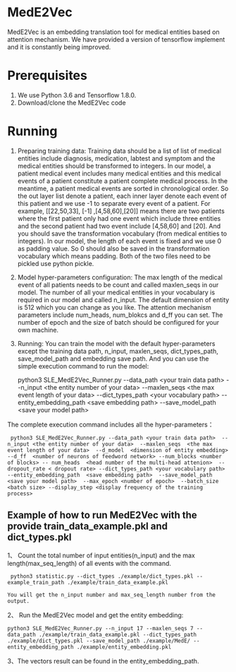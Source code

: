 # MedE2Vec
MedE2Vec is an embedding translation tool for medical entities based on attention mechanism. We have provided a version of tensorflow implement and it is constantly being improved.

# Prerequisites
1.	We use Python 3.6 and Tensorflow 1.8.0. 
2.	Download/clone the MedE2Vec code


# Running
1.	Preparing training data:
  Training data should be a list of list of medical entities include diagnosis, medication, labtest and symptom and the medical entities should be transformed to integers. In our model, a patient medical event includes many medical entities and this medical events of a patient constitute a patient complete medical process. In the meantime, a patient medical events are sorted in chronological order. So the out layer list denote a patient, each inner layer denote each event of this patient and we use -1 to separate every event of a patient. For example, [[22,50,33], [-1] ,[4,58,60],[20]] means there are two patients where the first patient only had one event which include three entities and the second patient had two event include [4,58,60] and [20]. And you should save the transformation vocabulary (from medical entities to integers). In our model, the length of each event is fixed and we use 0 as padding value. So 0 should also be saved in the transformation vocabulary which means padding. Both of the two files need to be pickled use python pickle.

2.	Model hyper-parameters configuration:
   The max length of the medical event of all patients needs to be count and called maxlen_seqs in our model. The number of all your medical entities in your vocabulary is required in our model and called n_input. The default dimension of entity is 512 which you can change as you like. The attention mechanism parameters include num_heads, num_blokcs and d_ff you can set. The number of epoch and the size of batch should be configured for your own machine.

3.	Running:
You can train the model with the default hyper-parameters except the training data path, n_input, maxlen_seqs, dict_types_path, save_model_path and embedding save path. And you can use the simple execution command to run the model: 

     python3 SLE_MedE2Vec_Runner.py --data_path  \<your train data path\>  --n_input \<the entity number of your data\>  --maxlen_seqs  \<the max event length of your data\>  --dict_types_path \<your vocabulary path\> --entity_embedding_path  \<save embedding path\>  --save_model_path  \<save your model path\>

The complete execution command includes all the hyper-parameters：

     python3 SLE_MedE2Vec_Runner.py --data_path <your train data path>  --n_input <the entity number of your data>  --maxlen_seqs  <the max event length of your data>  --d_model  <dimension of entity embedding> --d_ff  <number of neurons of feedword network> --num_blocks <number of blocks> -- num_heads  <head number of the multi-head attenion>  --dropout_rate < dropout rate> --dict_types_path <your vocabulary path>  --entity_embedding_path  <save embedding path>  --save_model_path  <save your model path>  --max_epoch <number of epoch>  --batch_size <batch size> --display_step <display frequency of the training process>


## Example of how to run MedE2Vec with the provide train_data_example.pkl and dict_types.pkl

1、	Count the total number of input entities(n_input) and the max length(max_seq_length) of all events with the command.

     python3 statistic.py --dict_types ./example/dict_types.pkl --example_train_path ./example/train_data_example.pkl
    
    You will get the n_input number and max_seq_length number from the output.

2、	Run the MedE2Vec model and get the entity embedding:

    python3 SLE_MedE2Vec_Runner.py --n_input 17 --maxlen_seqs 7 --data_path ./example/train_data_example.pkl --dict_types_path ./example/dict_types.pkl --save_model_path ./example/MedE/ --entity_embedding_path ./example/entity_embedding.pkl

3、The vectors result can be found in the entity_embedding_path.




